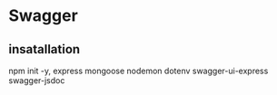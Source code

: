 # Swagger

## insatallation
npm init -y, 
express
mongoose
nodemon
dotenv
swagger-ui-express
swagger-jsdoc
